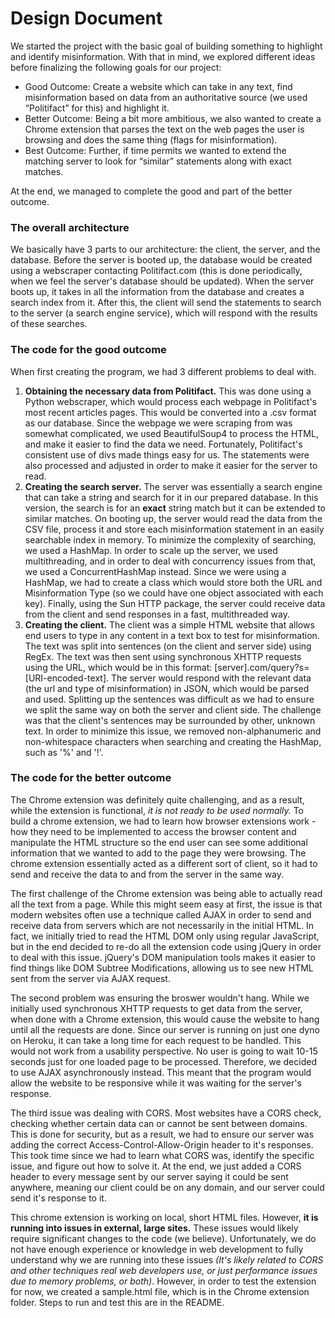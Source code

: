 <h1>Design Document</h1>
We started the project with the basic goal of building something to highlight and identify misinformation. With that in mind, we explored different ideas before finalizing the following goals for our project:
<ul>
	<li>Good Outcome: Create a website which can take in any text, find misinformation based on data from an authoritative source (we used “Politifact” for this) and highlight it.</li>
	<li>Better Outcome: Being a bit more ambitious, we also wanted to create a Chrome extension that parses the text on the web pages the user is browsing and does the same thing (flags for misinformation).</li>
	<li>Best Outcome: Further, if time permits we wanted to extend the matching server to look for “similar” statements along with exact matches.</li>
</ul>
At the end, we managed to complete the good and part of the better outcome.
<h3>The overall architecture</h3>

<p>We basically have 3 parts to our architecture: the client, the server, and the database. Before the server is booted up, the database would be created using a webscraper contacting Politifact.com (this is done periodically, when we feel the server's database should be updated). When the server boots up, it takes in all the information from the database and creates a search index from it. After this, the client will send the statements to search to the server (a search engine service), which will respond with the results of these searches.</p>

<h3>The code for the good outcome</h3>
When first creating the program, we had 3 different problems to deal with. 
<ol>
<li><b>Obtaining the necessary data from Politifact.</b> This was done using a Python webscraper, which would process each webpage in Politifact's most recent articles pages. This would be converted into a .csv format as our database. Since the webpage we were scraping from was somewhat complicated, we used BeautifulSoup4 to process the HTML, and make it easier to find the data we need. Fortunately, Politifact's consistent use of divs made things easy for us. The statements were also processed and adjusted in order to make it easier for the server to read.</li>
	
<li><b>Creating the search server.</b> The server was essentially a search engine that can take a string and search for it in our prepared database. In this version, the search is for an <b>exact</b> string match but it can be extended to similar matches. On booting up, the server would read the data from the CSV file, process it and store each misinformation statement in an easily searchable index in memory. To minimize the complexity of searching, we used a HashMap. In order to scale up the server, we used multithreading, and in order to deal with concurrency issues from that, we used a ConcurrentHashMap instead. Since we were using a HashMap, we had to create a class which would store both the URL and Misinformation Type (so we could have one object associated with each key). Finally, using the Sun HTTP package, the server could receive data from the client and send responses in a fast, multithreaded way.</li>
	
<li><b>Creating the client.</b> The client was a simple HTML website that allows end users to type in any content in a text box to test for misinformation. The text was split into sentences (on the client and server side) using RegEx. The text was then sent using synchronous XHTTP requests using the URL, which would be in this format: [server].com/query?s=[URI-encoded-text]. The server would respond with the relevant data (the url and type of misinformation) in JSON, which would be parsed and used. Splitting up the sentences was difficult as we had to ensure we split the same way on both the server and client side. The challenge was that the client's sentences may be surrounded by other, unknown text. In order to minimize this issue, we removed non-alphanumeric and non-whitespace characters when searching and creating the HashMap, such as '%' and '!'.</li>
</ol>	
<h3>The code for the better outcome</h3>

The Chrome extension was definitely quite challenging, and as a result, while the extension is functional, <i>it is not ready to be used normally.</i> To build a chrome extension, we had to learn how browser extensions work - how they need to be implemented to access the browser content and manipulate the HTML structure so the end user can see some additional information that we wanted to add to the page they were browsing. The chrome extension essentially acted as a different sort of client, so it had to send and receive the data to and from the server in the same way.</br>


The first challenge of the Chrome extension was being able to actually read all the text from a page. While this might seem easy at first, the issue is that modern websites often use a technique called AJAX in order to send and receive data from servers which are not necessarily in the initial HTML. In fact, we initially tried to read the HTML DOM only using regular JavaScript, but in the end decided to re-do all the extension code using jQuery in order to deal with this issue. jQuery's DOM manipulation tools makes it easier to find things like DOM Subtree Modifications, allowing us to see new HTML sent from the server via AJAX request.

The second problem was ensuring the broswer wouldn't hang. While we initially used synchronous XHTTP requests to get data from the server, when done with a Chrome extension, this would cause the website to hang until all the requests are done. Since our server is running on just one dyno on Heroku, it can take a long time for each request to be handled. This would not work from a usability perspective. No user is going to wait 10-15 seconds just for one loaded page to be processed. Therefore, we decided to use AJAX asynchronously instead. This meant that the program would allow the website to be responsive while it was waiting for the server's response.

The third issue was dealing with CORS. Most websites have a CORS check, checking whether certain data can or cannot be sent between domains. This is done for security, but as a result, we had to ensure our server was adding the correct Access-Control-Allow-Origin header to it's responses. This took time since we had to learn what CORS was, identify the specific issue, and figure out how to solve it. At the end, we just added a CORS header to every message sent by our server saying it could be sent anywhere, meaning our client could be on any domain, and our server could send it's response to it.

This chrome extension is working on local, short HTML files. However, <b>it is running into issues in external, large sites.</b> These issues would likely require significant changes to the code (we believe). Unfortunately, we do not have enough experience or knowledge in web development to fully understand why we are running into these issues<i> (It's likely related to CORS and other techniques real web developers use, or just performance issues due to memory problems, or both)</i>. However, in order to test the extension for now, we created a sample.html file, which is in the Chrome extension folder. Steps to run and test this are in the README.
